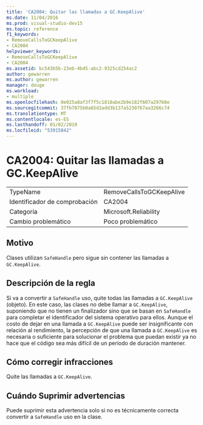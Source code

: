```yaml
---
title: 'CA2004: Quitar las llamadas a GC.KeepAlive'
ms.date: 11/04/2016
ms.prod: visual-studio-dev15
ms.topic: reference
f1_keywords:
- RemoveCallsToGCKeepAlive
- CA2004
helpviewer_keywords:
- RemoveCallsToGCKeepAlive
- CA2004
ms.assetid: bc543b5b-23eb-4b45-abc2-9325cd254ac2
author: gewarren
ms.author: gewarren
manager: douge
ms.workload:
- multiple
ms.openlocfilehash: 0e025a8af3f7f5c1810abe2b9e182f607a29760e
ms.sourcegitcommit: 37fb7075b0a65d2add3b137a5230767aa3266c74
ms.translationtype: MT
ms.contentlocale: es-ES
ms.lasthandoff: 01/02/2019
ms.locfileid: "53915842"
---
```

# <a name="ca2004-remove-calls-to-gckeepalive"></a>CA2004: Quitar las llamadas a GC.KeepAlive

|||
|-|-|
|TypeName|RemoveCallsToGCKeepAlive|
|Identificador de comprobación|CA2004|
|Categoría|Microsoft.Reliability|
|Cambio problemático|Poco problemático|

## <a name="cause"></a>Motivo
 Clases utilizan `SafeHandle` pero sigue sin contener las llamadas a `GC.KeepAlive`.

## <a name="rule-description"></a>Descripción de la regla
 Si va a convertir a `SafeHandle` uso, quite todas las llamadas a `GC.KeepAlive` (objeto). En este caso, las clases no debe llamar a `GC.KeepAlive`, suponiendo que no tienen un finalizador sino que se basan en `SafeHandle` para completar el identificador del sistema operativo para ellos.  Aunque el costo de dejar en una llamada a `GC.KeepAlive` puede ser insignificante con relación al rendimiento, la percepción de que una llamada a `GC.KeepAlive` es necesaria o suficiente para solucionar el problema que puedan existir ya no hace que el código sea más difícil de un período de duración mantener.

## <a name="how-to-fix-violations"></a>Cómo corregir infracciones
 Quite las llamadas a `GC.KeepAlive`.

## <a name="when-to-suppress-warnings"></a>Cuándo Suprimir advertencias
 Puede suprimir esta advertencia solo si no es técnicamente correcta convertir a `SafeHandle` uso en la clase.